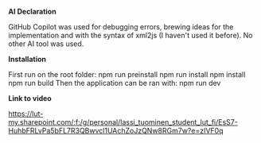 **AI Declaration**

GitHub Copilot was used for debugging errors, brewing ideas for the implementation and with the syntax of xml2js (I haven't used it before).
No other AI tool was used.

**Installation**

First run on the root folder:
npm run preinstall
npm run install
npm install
npm run build
Then the application can be ran with:
npm run dev


**Link to video**

https://lut-my.sharepoint.com/:f:/g/personal/lassi_tuominen_student_lut_fi/EsS7-HuhbFRLvPa5bFL7R3QBwvcl1UAchZoJzQNw8RGm7w?e=zIVF0q
